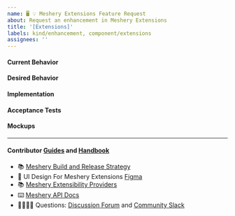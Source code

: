 ```yaml
---
name: 🖥 💡 Meshery Extensions Feature Request
about: Request an enhancement in Meshery Extensions
title: '[Extensions]'
labels: kind/enhancement, component/extensions
assignees: ''
---
```



#### Current Behavior
<!-- A brief description of what the problem is. (e.g. I need to be able to...) -->

#### Desired Behavior
<!-- A brief description of the enhancement. -->

#### Implementation
<!-- Specifics on the approach to fulfilling the feature request. -->

#### Acceptance Tests
<!-- Stipulations of functional behavior or non-functional items that must be in-place in order for the issue to be closed. -->

#### Mockups
<!-- Any visual diagrams of the desired user interface. -->

---

#### Contributor [Guides](https://docs.meshery.io/project/contributing) and [Handbook](https://layer5.io/community/handbook)
- 📚 [Meshery Build and Release Strategy](https://docs.meshery.io/project/contributing/build-and-release)
- 🎨 UI Design For Meshery Extensions [Figma](https://www.figma.com/file/SMP3zxOjZztdOLtgN4dS2W/Meshery-UI)
- 📚 [Meshery Extensibility Providers](https://docs.meshery.io/extensibility/providers)
- ⌨️ [Meshery API Docs](https://docs.meshery.io/extensibility/api)
- 🙋🏾🙋🏼 Questions: [Discussion Forum](https://discuss.layer5.io) and [Community Slack](http://slack.layer5.io)
